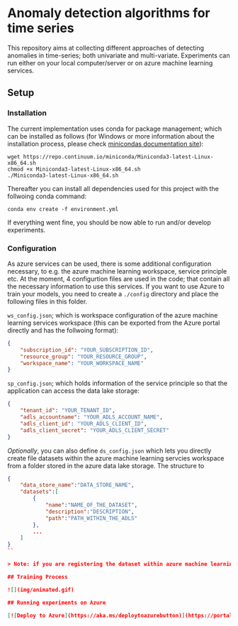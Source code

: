 # Anomaly detection algorithms for time series

This repository aims at collecting different approaches of detecting anomalies in time-series; both univariate and multi-variate. Experiments can run either on your local computer/server or on azure machine learning services. 

## Setup

### Installation

The current implementation uses conda for package management; which can be installed as follows (for Windows or more information about the installation process, please check [minicondas documentation site](https://docs.conda.io/en/latest/miniconda.html)):

```shell
wget https://repo.continuum.io/miniconda/Miniconda3-latest-Linux-x86_64.sh
chmod +x Miniconda3-latest-Linux-x86_64.sh
./Miniconda3-latest-Linux-x86_64.sh
```

Thereafter you can install all dependencies used for this project with the follwoing conda command:

```shell
conda env create -f environment.yml
```

If everything went fine, you should be now able to run and/or develop experiments.

### Configuration

As azure services can be used, there is some additional configuration necessary, to e.g. the azure machine learning workspace, service principle etc. At the moment, 4 configurtion files are used in the code; that contain all the necessary information to use this services. If you want to use Azure to train your models, you need to create a `./config` directory and place the following files in this folder.

`ws_config.json`; which is workspace configuration of the azure machine learning services workspace (this can be exported from the Azure portal directly and has the follwoing format):

```json
{
    "subscription_id": "YOUR_SUBSCRIPTION_ID",
    "resource_group": "YOUR_RESOURCE_GROUP",
    "workspace_name": "YOUR_WORKSPACE_NAME"
}
```

`sp_config.json`; which holds information of the service principle so that the application can access the data lake storage:

```json
{
    "tenant_id": "YOUR_TENANT_ID",
    "adls_accountname": "YOUR_ADLS_ACCOUNT_NAME",
    "adls_client_id": "YOUR_ADLS_CLIENT_ID",
    "adls_client_secret": "YOUR_ADLS_CLIENT_SECRET"
}
```

*Optionally*, you can also define `ds_config.json` which lets you directly create file datasets within the azure machine learning servcies workspace from a folder stored in the azure data lake storage. The structure to

```json
{
    "data_store_name":"DATA_STORE_NAME",
    "datasets":[
        {
            "name":"NAME_OF_THE_DATASET",
            "description":"DESCRIPTION",
            "path":"PATH_WITHIN_THE_ADLS"
        },
        ...
    ]
}
``

> Note: if you are registering the dataset within azure machine learning services, you can then also connect to thsi dataset ML designer.

## Training Process

![](img/animated.gif)

## Running experiments on Azure

[![Deploy to Azure](https://aka.ms/deploytoazurebutton)](https://portal.azure.com/#create/Microsoft.Template/uri/https%3A%2F%2Fraw.githubusercontent.com%2Fmaurony%2Fts-vrae%2Fmaster%2Fazuredeploy.json)
